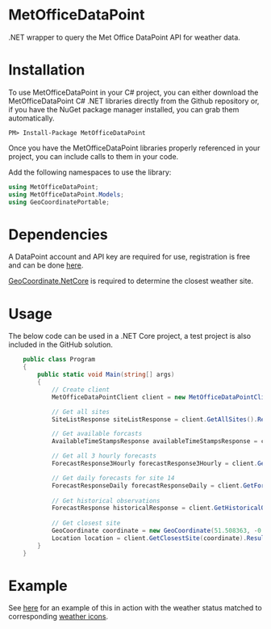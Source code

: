 # MetOfficeDataPoint
.NET wrapper to query the Met Office DataPoint API for weather data.

# Installation
To use MetOfficeDataPoint in your C# project, you can either download the MetOfficeDataPoint C# .NET libraries directly from the Github repository or, if you have the NuGet package manager installed, you can grab them automatically.

```
PM> Install-Package MetOfficeDataPoint
```
Once you have the MetOfficeDataPoint libraries properly referenced in your project, you can include calls to them in your code.

Add the following namespaces to use the library:

```C#
using MetOfficeDataPoint;
using MetOfficeDataPoint.Models;
using GeoCoordinatePortable;
```
# Dependencies
A DataPoint account and API key are required for use, registration is free and can be done <a href="http://www.metoffice.gov.uk/datapoint/" alt="Met Office DataPoint">here</a>.

<a href="https://www.nuget.org/packages/GeoCoordinate.NetCore/" alt = "GeoCoordinate.NetCore">GeoCoordinate.NetCore</a> is required to determine the closest weather site.

# Usage
The below code can be used in a .NET Core project, a test project is also included in the GitHub solution.

```C#
    public class Program
    {
        public static void Main(string[] args)
        {
            // Create client
            MetOfficeDataPointClient client = new MetOfficeDataPointClient("{TOKEN}");

            // Get all sites
            SiteListResponse siteListResponse = client.GetAllSites().Result;

            // Get available forcasts
            AvailableTimeStampsResponse availableTimeStampsResponse = client.GetAvailableTimestamps().Result;

            // Get all 3 hourly forecasts
            ForecastResponse3Hourly forecastResponse3Hourly = client.GetForecasts3Hourly().Result;

            // Get daily forecasts for site 14
            ForecastResponseDaily forecastResponseDaily = client.GetForecastsDaily(14).Result;
            
            // Get historical observations
            ForecastResponse historicalResponse = client.GetHistoricalObservations().Result;
            
            // Get closest site
            GeoCoordinate coordinate = new GeoCoordinate(51.508363, -0.163006);
            Location location = client.GetClosestSite(coordinate).Result;
        }
    }
```
# Example
See <a href="https://bitscry.com/Projects/Weather" alt="bitscry weather">here</a> for an example of this in action with the weather status matched to corresponding <a href="https://erikflowers.github.io/weather-icons/" alt="weather icons">weather icons</a>.

